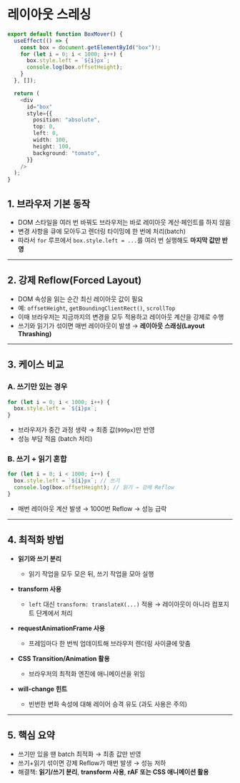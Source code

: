 # 레이아웃 스레싱

```typescript
export default function BoxMover() {
  useEffect(() => {
    const box = document.getElementById("box")!;
    for (let i = 0; i < 1000; i++) {
      box.style.left = `${i}px`;
      console.log(box.offsetHeight);
    }
  }, []);

  return (
    <div
      id="box"
      style={{
        position: "absolute",
        top: 0,
        left: 0,
        width: 100,
        height: 100,
        background: "tomato",
      }}
    />
  );
}
```

## 1. 브라우저 기본 동작

- DOM 스타일을 여러 번 바꿔도 브라우저는 바로 레이아웃 계산·페인트를 하지 않음
- 변경 사항을 큐에 모아두고 렌더링 타이밍에 한 번에 처리(batch)
- 따라서 `for` 루프에서 `box.style.left = ...`를 여러 번 실행해도 **마지막 값만 반영**

---

## 2. 강제 Reflow(Forced Layout)

- DOM 속성을 읽는 순간 최신 레이아웃 값이 필요
- 예: `offsetHeight`, `getBoundingClientRect()`, `scrollTop`
- 이때 브라우저는 지금까지의 변경을 모두 적용하고 레이아웃 계산을 강제로 수행
- 쓰기와 읽기가 섞이면 매번 레이아웃이 발생 → **레이아웃 스래싱(Layout Thrashing)**

---

## 3. 케이스 비교

### A. 쓰기만 있는 경우

```js
for (let i = 0; i < 1000; i++) {
  box.style.left = `${i}px`;
}
```

- 브라우저가 중간 과정 생략 → 최종 값(`999px`)만 반영
- 성능 부담 적음 (batch 처리)

### B. 쓰기 + 읽기 혼합

```js
for (let i = 0; i < 1000; i++) {
  box.style.left = `${i}px`; // 쓰기
  console.log(box.offsetHeight); // 읽기 → 강제 Reflow
}
```

- 매번 레이아웃 계산 발생 → 1000번 Reflow → 성능 급락

---

## 4. 최적화 방법

- **읽기와 쓰기 분리**

  - 읽기 작업을 모두 모은 뒤, 쓰기 작업을 모아 실행

- **transform 사용**

  - `left` 대신 `transform: translateX(...)` 적용 → 레이아웃이 아니라 컴포지트 단계에서 처리

- **requestAnimationFrame 사용**

  - 프레임마다 한 번씩 업데이트해 브라우저 렌더링 사이클에 맞춤

- **CSS Transition/Animation 활용**

  - 브라우저의 최적화 엔진에 애니메이션을 위임

- **will-change 힌트**

  - 빈번한 변화 속성에 대해 레이어 승격 유도 (과도 사용은 주의)

---

## 5. 핵심 요약

- 쓰기만 있을 땐 batch 최적화 → 최종 값만 반영
- 쓰기+읽기 섞이면 강제 Reflow가 매번 발생 → 성능 저하
- 해결책: **읽기/쓰기 분리**, **transform 사용**, **rAF 또는 CSS 애니메이션 활용**
